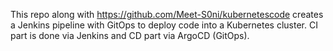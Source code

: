 This repo along with https://github.com/Meet-S0ni/kubernetescode creates a Jenkins pipeline with GitOps to deploy code into a Kubernetes cluster. CI part is done via Jenkins and CD part via ArgoCD (GitOps).
